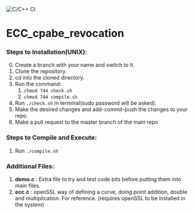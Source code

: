 ![C/C++ CI](https://github.com/rjsu26/ECC_cpabe_revocation/workflows/C/C++%20CI/badge.svg)
# ECC_cpabe_revocation
<!-- ---------------------------------------------------- -->

### Steps to Installation(UNIX):
0. Create a branch with your name and switch to it. 
1. Clone the repository.
2. cd into the cloned directory.
3. Run the command: 
      1. `chmod 744 check.sh`
      2. `chmod 744 compile.sh`
4.  Run `./check.sh` in terminal(sudo password will be asked).
5.  Make the desired changes and add-commit-push the changes to your repo.
6.  Make a pull request to the master branch of the main repo

### Steps to Compile and Execute:
1. Run `./compile.sh` 

### Additional Files:
1. **demo.c** : Extra file to try and test code bits before putting them into main files. 
2. **ecc.c** : openSSL way of defining a curve, doing point addition, double and multiplication. For reference. (requires openSSL to be installed in the system) 